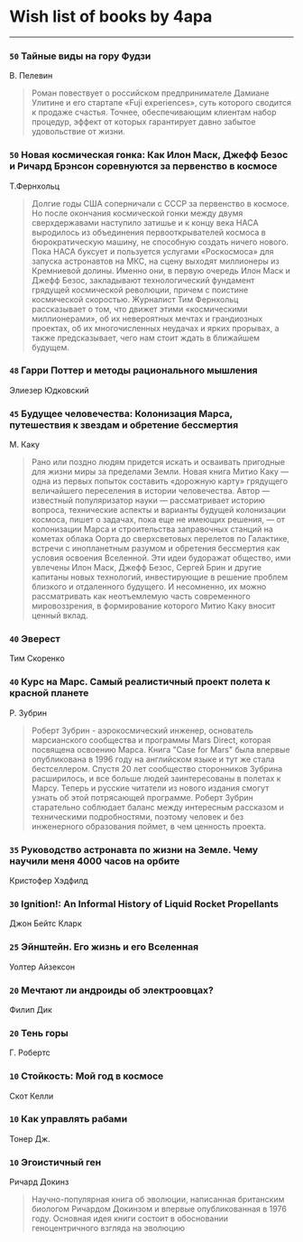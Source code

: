 # Wish list of books by 4apa
---

### `50` Тайные виды на гору Фудзи
В. Пелевин
> Роман повествует о российском предпринимателе Дамиане Улитине и его стартапе «Fuji experiences», суть которого сводится к продаже счастья. Точнее, обеспечивающим клиентам набор процедур, эффект от которых гарантирует давно забытое удовольствие от жизни.

### `50` Новая космическая гонка: Как Илон Маск, Джефф Безос и Ричард Брэнсон соревнуются за первенство в космосе
Т.Фернхольц
> Долгие годы США соперничали с СССР за первенство в космосе. Но после окончания космической гонки между двумя сверхдержавами наступило затишье и к концу века НАСА выродилось из объединения первооткрывателей космоса в бюрократическую машину, не способную создать ничего нового. Пока НАСА буксует и пользуется услугами «Роскосмоса» для запуска астронавтов на МКС, на сцену выходят миллионеры из Кремниевой долины. Именно они, в первую очередь Илон Маск и Джефф Безос, закладывают технологический фундамент грядущей космической революции, причем с поистине космической скоростью. Журналист Тим Фернхольц рассказывает о том, что движет этими «космическими миллионерами», об их невероятных мечтах и грандиозных проектах, об их многочисленных неудачах и ярких прорывах, а также предсказывает, чего нам стоит ждать в ближайшем будущем.

### `48` Гарри Поттер и методы рационального мышления
Элиезер Юдковский

### `45` Будущее человечества: Колонизация Марса, путешествия к звездам и обретение бессмертия
М. Каку
> Рано или поздно людям придется искать и осваивать пригодные для жизни миры за пределами Земли. Новая книга Митио Каку — одна из первых попыток составить «дорожную карту» грядущего величайшего переселения в истории человечества. Автор — известный популяризатор науки — рассматривает историю вопроса, технические аспекты и варианты будущей колонизации космоса, пишет о задачах, пока еще не имеющих решения, — от колонизации Марса и строительства заправочных станций на кометах облака Оорта до сверхсветовых перелетов по Галактике, встречи с инопланетным разумом и обретения бессмертия как условия освоения Вселенной. Эти идеи будоражат общество, ими увлечены Илон Маск, Джефф Безос, Сергей Брин и другие капитаны новых технологий, инвестирующие в решение проблем близкого и отдаленного будущего. И несомненно, их можно рассматривать как неотъемлемую часть современного мировоззрения, в формирование которого Митио Каку вносит ценный вклад.

### `40` Эверест
Тим Скоренко

### `40` Курс на Марс. Самый реалистичный проект полета к красной планете
Р. Зубрин
> Роберт Зубрин - аэрокосмический инженер, основатель марсианского сообщества и программы Mars Direct, которая посвящена освоению Марса. Книга "Case for Mars" была впервые опубликована в 1996 году на английском языке и тут же стала бестселлером. Спустя 20 лет сообщество сторонников Зубрина расширилось, и все больше людей заинтересованы в полетах к Марсу. Теперь и русские читатели из нового издания смогут узнать об этой потрясающей программе. Роберт Зубрин старательно соблюдает баланс между интересным рассказом и техническими подробностями, поэтому человек и без инженерного образования поймет, в чем ценность проекта.

### `35` Руководство астронавта по жизни на Земле. Чему научили меня 4000 часов на орбите
Кристофер Хэдфилд

### `30` Ignition!: An Informal History of Liquid Rocket Propellants
Джон Бейтс Кларк

### `25` Эйнштейн. Его жизнь и его Вселенная
Уолтер Айзексон

### `20` Мечтают ли андроиды об электроовцах?
Филип Дик

### `20` Тень горы
Г. Робертс

### `10` Стойкость: Мой год в космосе
Скот Келли

### `10` Как управлять рабами
Тонер Дж.

### `10` Эгоистичный ген
Ричард Докинз
> Научно-популярная книга об эволюции, написанная британским биологом Ричардом Докинзом и впервые опубликованная в 1976 году. Основная идея книги состоит в обосновании геноцентричного взгляда на эволюцию

